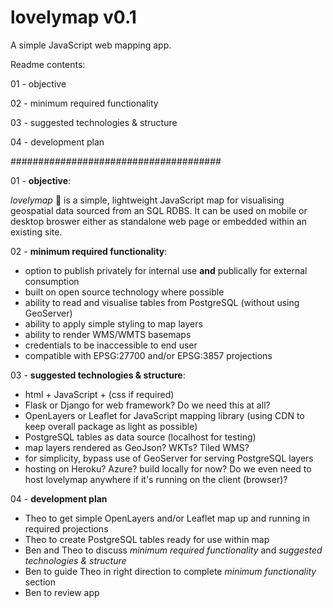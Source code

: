 # lovelymap v0.1
A simple JavaScript web mapping app.

Readme contents:

01 - objective

02 - minimum required functionality

03 - suggested technologies & structure

04 - development plan

######################################

01 - **objective**:

*lovelymap* 💜 is a simple, lightweight JavaScript map for visualising geospatial data sourced from an SQL RDBS. It can be used on mobile or desktop broswer either as standalone web page or embedded within an existing site.

02 - **minimum required functionality**:
* option to publish privately for internal use **and** publically for external consumption
* built on open source technology where possible
* ability to read and visualise tables from PostgreSQL (without using GeoServer)
* ability to apply simple styling to map layers
* ability to render WMS/WMTS basemaps
* credentials to be inaccessible to end user
* compatible with EPSG:27700 and/or EPSG:3857 projections

03 - **suggested technologies & structure**:
* html + JavaScript + (css if required)
* Flask or Django for web framework? Do we need this at all?
* OpenLayers or Leaflet for JavaScript mapping library (using CDN to keep overall package as light as possible)
* PostgreSQL tables as data source (localhost for testing)
* map layers rendered as GeoJson? WKTs? Tiled WMS?
* for simplicity, bypass use of GeoServer for serving PostgreSQL layers
* hosting on Heroku? Azure? build locally for now? Do we even need to host lovelymap anywhere if it's running on the client (browser)?

04 - **development plan**
* Theo to get simple OpenLayers and/or Leaflet map up and running in required projections
* Theo to create PostgreSQL tables ready for use within map
* Ben and Theo to discuss *minimum required functionality* and *suggested technologies & structure*
* Ben to guide Theo in right direction to complete *minimum functionality* section
* Ben to review app
